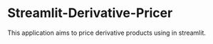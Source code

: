 # Streamlit-Derivative-Pricer
This application aims to price derivative products using in streamlit.

